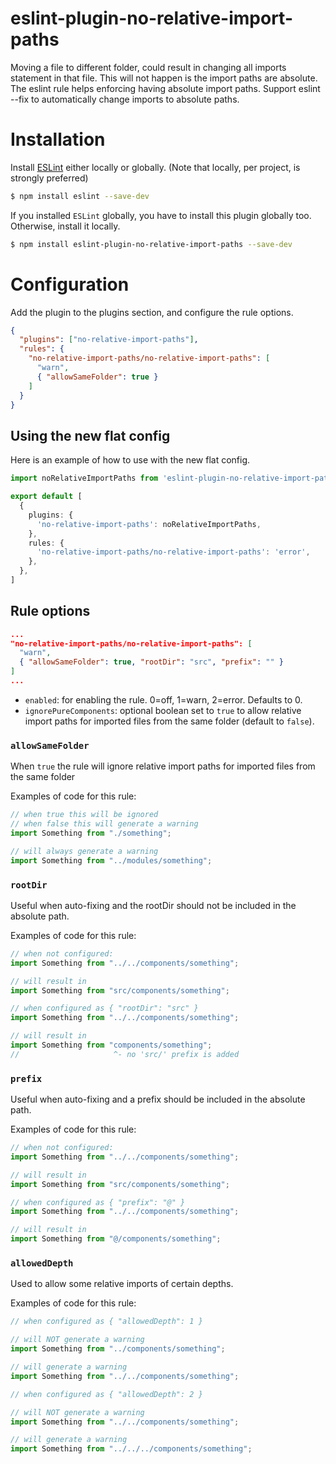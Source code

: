 # eslint-plugin-no-relative-import-paths

Moving a file to different folder, could result in changing all imports statement in that file. This will not happen is the import paths are absolute. The eslint rule helps enforcing having absolute import paths.
Support eslint --fix to automatically change imports to absolute paths.  

# Installation

Install [ESLint](https://www.github.com/eslint/eslint) either locally or globally. (Note that locally, per project, is strongly preferred)

```sh
$ npm install eslint --save-dev
```

If you installed `ESLint` globally, you have to install this plugin globally too. Otherwise, install it locally.

```sh
$ npm install eslint-plugin-no-relative-import-paths --save-dev
```

# Configuration

Add the plugin to the plugins section, and configure the rule options.

```json
{
  "plugins": ["no-relative-import-paths"],
  "rules": {
    "no-relative-import-paths/no-relative-import-paths": [
      "warn",
      { "allowSameFolder": true }
    ]
  }
}
```

## Using the new flat config

Here is an example of how to use with the new flat config.

```ts
import noRelativeImportPaths from 'eslint-plugin-no-relative-import-paths';

export default [
  {
    plugins: {
      'no-relative-import-paths': noRelativeImportPaths,
    },
    rules: {
      'no-relative-import-paths/no-relative-import-paths': 'error',
    },
  },
]
```

## Rule options

```json
...
"no-relative-import-paths/no-relative-import-paths": [
  "warn",
  { "allowSameFolder": true, "rootDir": "src", "prefix": "" }
]
...
```

- `enabled`: for enabling the rule. 0=off, 1=warn, 2=error. Defaults to 0.
- `ignorePureComponents`: optional boolean set to `true` to allow relative import paths for imported files from the same folder (default to `false`).

### `allowSameFolder`

When `true` the rule will ignore relative import paths for imported files from the same folder

Examples of code for this rule:

```js
// when true this will be ignored
// when false this will generate a warning
import Something from "./something";

// will always generate a warning
import Something from "../modules/something";
```

### `rootDir`

Useful when auto-fixing and the rootDir should not be included in the absolute path.

Examples of code for this rule:

```js
// when not configured:
import Something from "../../components/something";

// will result in
import Something from "src/components/something";
```

```js
// when configured as { "rootDir": "src" }
import Something from "../../components/something";

// will result in
import Something from "components/something";
//                     ^- no 'src/' prefix is added
```

### `prefix`

Useful when auto-fixing and a prefix should be included in the absolute path.

Examples of code for this rule:

```js
// when not configured:
import Something from "../../components/something";

// will result in
import Something from "src/components/something";
```

```js
// when configured as { "prefix": "@" }
import Something from "../../components/something";

// will result in
import Something from "@/components/something";
```

### `allowedDepth`

Used to allow some relative imports of certain depths.

Examples of code for this rule:

```js
// when configured as { "allowedDepth": 1 }

// will NOT generate a warning
import Something from "../components/something";

// will generate a warning
import Something from "../../components/something";
```

```js
// when configured as { "allowedDepth": 2 }

// will NOT generate a warning
import Something from "../../components/something";

// will generate a warning
import Something from "../../../components/something";
```

